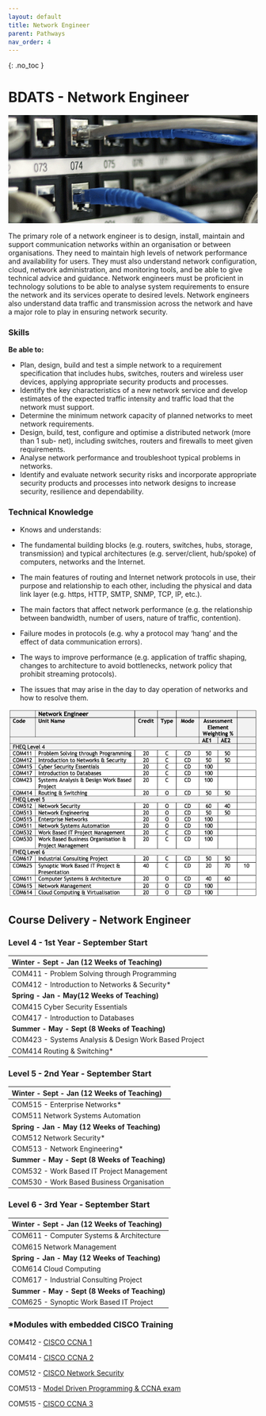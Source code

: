 ```yaml
---
layout: default
title: Network Engineer
parent: Pathways
nav_order: 4
---
```


{: .no_toc }

#  BDATS - Network Engineer

![Network Engineer](../images/trello_course_structure_images_2020_0009_network.png)


The primary role of a network engineer is to design, install, maintain and support communication networks within an organisation or between organisations. They need to maintain high levels of network performance and availability for users. They must also understand network configuration, cloud, network administration, and monitoring tools, and be able to give technical advice and guidance. Network engineers must be proficient in technology solutions to be able to analyse system requirements to ensure the network and its services operate to desired levels. Network engineers also understand data traffic and transmission across the network and have a major role to play in ensuring network security.

### Skills 

**Be able to:**

* Plan, design, build and test a simple network to a requirement specification that includes hubs, switches, routers and wireless user devices, applying appropriate security products and processes.
* Identify the key characteristics of a new network service and develop estimates of the expected traffic intensity and traffic load that the network must support.
* Determine the minimum network capacity of planned networks to meet network requirements.
* Design, build, test, configure and optimise a distributed network (more than 1 sub- net), including switches, routers and firewalls to meet given requirements.
* Analyse network performance and troubleshoot typical problems in networks.
* Identify and evaluate network security risks and incorporate appropriate security products and processes into network designs to increase security, resilience and dependability.

### Technical Knowledge

* Knows and understands:

* The  fundamental    building   blocks   (e.g.   routers, switches, hubs, storage, transmission) and typical architectures (e.g. server/client, hub/spoke) of computers, networks and the Internet.
* The main  features  of  routing  and  Internet  network protocols in use, their purpose and relationship to each other, including the physical and data link layer  (e.g. https, HTTP, SMTP, SNMP, TCP, IP, etc.).
* The main factors that affect network performance (e.g. the relationship between bandwidth, number of users, nature of traffic, contention).
* Failure modes in protocols (e.g. why a protocol may ‘hang’ and the effect of data communication errors).
* The ways to improve performance (e.g. application of traffic shaping, changes to architecture to avoid bottlenecks, network policy that prohibit streaming protocols).
* The issues that may arise in the day to day operation of networks and how to resolve them.

![](../info/DATS_NET_ENG-1.png)

## Course Delivery - Network Engineer


### Level 4 - 1st Year - September Start 

| **Winter - Sept - Jan (12 Weeks of Teaching)** |
|:--------------------------------------------|
| COM411 - Problem Solving through Programming |
| COM412 - Introduction to Networks & Security* | 
| **Spring - Jan - May(12 Weeks of Teaching)** |
| COM415 Cyber Security Essentials |
| COM417 - Introduction to Databases                  | 
|**Summer - May - Sept (8 Weeks of Teaching)**|
|COM423 - Systems Analysis & Design Work Based Project|
|COM414 Routing & Switching*|

### Level 5 - 2nd Year - September Start

|**Winter - Sept - Jan (12 Weeks of Teaching)**|
|:--------------------------------------------|
|COM515 - Enterprise Networks* |
|COM511 Network Systems Automation |
|**Spring - Jan - May (12 Weeks of Teaching)**|
|COM512 Network Security* | 
|COM513 - Network Engineering*|
|**Summer - May - Sept (8 Weeks of Teaching)**|
|COM532 - Work Based IT Project Management|
|COM530 - Work Based Business Organisation |

### Level 6 - 3rd Year - September Start

|**Winter - Sept - Jan (12 Weeks of Teaching)**|
|:--------------------------------------------|
|COM611 - Computer Systems & Architecture |
|COM615 Network Management |
|**Spring - Jan - May (12 Weeks of Teaching)**|
|COM614 Cloud Computing | 
|COM617 - Industrial Consulting Project|
|**Summer - May - Sept (8 Weeks of Teaching)**|
|COM625 - Synoptic Work Based IT Project|

### *Modules with embedded CISCO Training

COM412 - [CISCO CCNA 1](https://www.netacad.com/courses/networking/ccna-introduction-networks)

COM414 - [CISCO CCNA 2](https://www.netacad.com/courses/networking/ccna-switching-routing-wireless-essentials)

COM512 - [CISCO Network Security](https://www.netacad.com/courses/cybersecurity/network-security)

COM513 - [Model Driven Programming & CCNA exam](https://www.netacad.com/courses/infrastructure-automation/workshop-model-driven-programmability)

COM515 - [CISCO CCNA 3](https://www.netacad.com/courses/networking/ccna-enterprise-networking-security-automation)